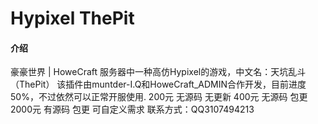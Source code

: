 #  Hypixel ThePit

#### 介绍
豪豪世界 | HoweCraft 服务器中一种高仿Hypixel的游戏，中文名：天坑乱斗（ThePit）
该插件由muntder-I.Q和HoweCraft_ADMIN合作开发，目前进度50%，不过依然可以正常开服使用.
200元 无源码 无更新
400元 无源码 包更
2000元 有源码 包更 可自定义需求
联系方式：QQ3107494213
